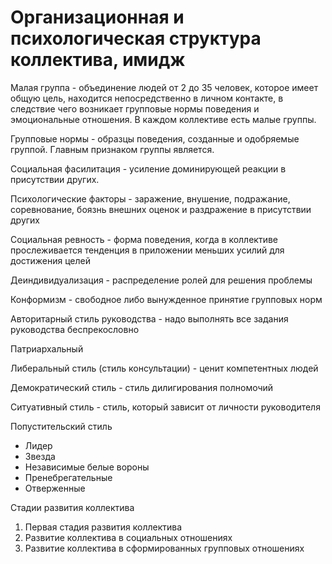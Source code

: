 # Организационная и психологическая структура коллектива, имидж

Малая группа - объединение людей от 2 до 35 человек, которое имеет общую цель, находится непосредственно в личном контакте, в следствие чего возникает групповые нормы поведения и эмоциональные отношения. В каждом коллективе есть малые группы.

Групповые нормы - образцы поведения, созданные и одобряемые группой. Главным признаком группы является.

Социальная фасилитация - усиление доминирующей реакции в присутствии других.

Психологические факторы - заражение, внушение, подражание, соревнование, боязнь внешних оценок и раздражение в присутствии других

Социальная ревность - форма поведения, когда в коллективе прослеживается тенденция в приложении меньших усилий для достижения целей

Деиндивидуализация - распределение ролей для решения проблемы

Конформизм - свободное либо вынужденное принятие групповых норм

Авторитарный стиль руководства - надо выполнять все задания руководства беспрекословно

Патриархальный

Либеральный стиль (стиль консультации) - ценит компетентных людей

Демократический стиль - стиль дилигирования полномочий

Ситуативный стиль - стиль, который зависит от личности руководителя

Попустительский стиль

- Лидер
- Звезда
- Независимые белые вороны
- Пренебрегательные
- Отверженные

Стадии развития коллектива

1. Первая стадия развития коллектива
2. Развитие коллектива в социальных отношениях
3. Развитие коллектива в сформированных групповых отношениях
